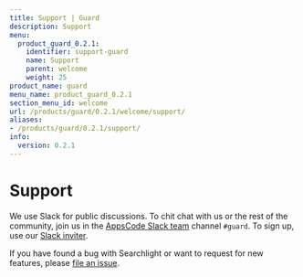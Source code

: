 ```yaml
---
title: Support | Guard
description: Support
menu:
  product_guard_0.2.1:
    identifier: support-guard
    name: Support
    parent: welcome
    weight: 25
product_name: guard
menu_name: product_guard_0.2.1
section_menu_id: welcome
url: /products/guard/0.2.1/welcome/support/
aliases:
- /products/guard/0.2.1/support/
info:
  version: 0.2.1
---
```


# Support

We use Slack for public discussions. To chit chat with us or the rest of the community, join us in the [AppsCode Slack team](https://appscode.slack.com/messages/C8M8HANQ0/details/) channel `#guard`. To sign up, use our [Slack inviter](https://slack.appscode.com/).

If you have found a bug with Searchlight or want to request for new features, please [file an issue](https://github.com/appscode/guard/issues/new).

